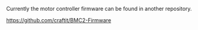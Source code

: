 
Currently the motor controller firmware can be found in another repository.

  https://github.com/craftit/BMC2-Firmware